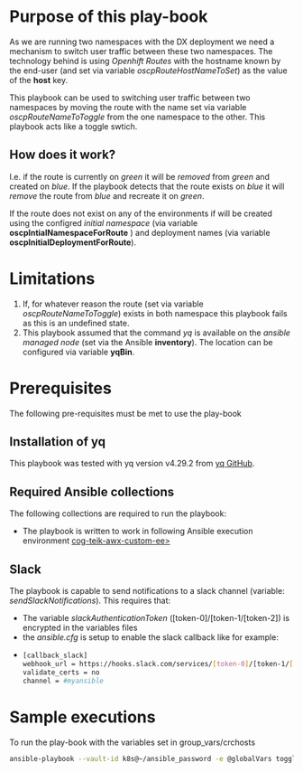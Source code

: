 # Purpose of this play-book

As we are running two namespaces with the DX deployment we need a mechanism to switch user traffic between these two namespaces. The technology behind is using *Openhift Routes* with the hostname known by the end-user (and set via variable *oscpRouteHostNameToSet*) as the value of the **host** key.

This playbook can be used to switching user traffic between two namespaces by moving the route with the name set via variable *oscpRouteNameToToggle* from the one namespace to the other. This playbook acts like a toggle swtich.

## How does it work?
I.e. if the route is currently on *green* it will be *removed* from *green* and created on *blue*. If the playbook detects that the route exists on *blue* it will *remove* the route from *blue* and recreate it on *green*.

If the route does not exist on any of the environments if will be created using the configred *initial namespace* (via variable **oscpIntialNamespaceForRoute** ) and deployment names (via variable **oscpInitialDeploymentForRoute**).
# Limitations

1. If, for whatever reason the route (set via variable *oscpRouteNameToToggle*) exists in both namespace this playbook fails as this is an undefined state.
2. This playbook assumed that the command *yq* is available on the *ansible managed node* (set via the Ansible **inventory**). The location can be configured via variable **yqBin**.

# Prerequisites

The following pre-requisites must be met to use the play-book
## Installation of yq
This playbook was tested with yq version v4.29.2 from [yq GitHub](https://github.com/mikefarah/yq/releases).

## Required Ansible collections

The following collections are required to run the playbook:

- The playbook is written to work in following Ansible execution environment [cog-teik-awx-custom-ee>](https://github.com/hhue13/cog-teik-awx-custom-ee)

## Slack

The playbook is capable to send notifications to a slack channel (variable: *sendSlackNotifications*). This requires that:

- The variable *slackAuthenticationToken*  ([token-0]/[token-1/[token-2]) is encrypted in the variables files
- the *ansible.cfg* is setup to enable the slack callback like for example:
- ```bash
  [callback_slack]
  webhook_url = https://hooks.slack.com/services/[token-0]/[token-1/[token-2]
  validate_certs = no
  channel = #myansible
  ```

# Sample executions

To run the play-book with the variables set in group_vars/crchosts

```bash
ansible-playbook --vault-id k8s@~/ansible_password -e @globalVars toggleRoute.yaml
```
